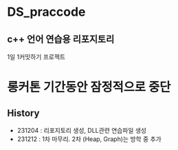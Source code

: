 # DS_praccode

## c++ 언어 연습용 리포지토리
 1일 1커밋하기 프로젝트

# 롱커톤 기간동안 잠정적으로 중단

## History
- 231204 : 리포지토리 생성, DLL관련 연습파일 생성
- 231212 : 1차 마무리. 2차 (Heap, Graph)는 방학 중 추가